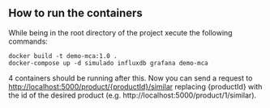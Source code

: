 ## How to run the containers
While being in the root directory of the project xecute the following commands:
```
docker build -t demo-mca:1.0 .
docker-compose up -d simulado influxdb grafana demo-mca
```
4 containers should be running after this. Now you can send a request to [http://localhost:5000/product/{productId}/similar](http://localhost:5000/product/{productId}/similar) replacing {productId} with the id of the desired product (e.g. http://localhost:5000/product/1/similar).
